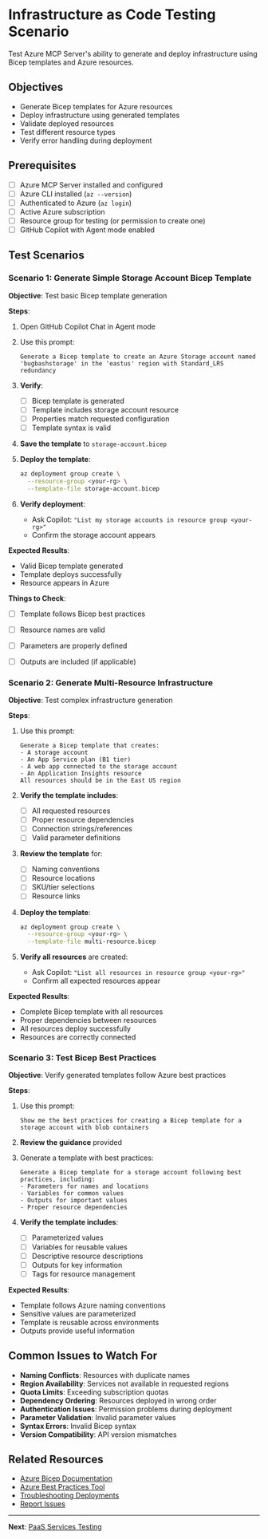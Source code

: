 # Infrastructure as Code Testing Scenario

Test Azure MCP Server's ability to generate and deploy infrastructure using Bicep templates and Azure resources.

## Objectives

- Generate Bicep templates for Azure resources
- Deploy infrastructure using generated templates
- Validate deployed resources
- Test different resource types
- Verify error handling during deployment

## Prerequisites

- [ ] Azure MCP Server installed and configured
- [ ] Azure CLI installed (`az --version`)
- [ ] Authenticated to Azure (`az login`)
- [ ] Active Azure subscription
- [ ] Resource group for testing (or permission to create one)
- [ ] GitHub Copilot with Agent mode enabled

## Test Scenarios

### Scenario 1: Generate Simple Storage Account Bicep Template

**Objective**: Test basic Bicep template generation

**Steps**:

1. Open GitHub Copilot Chat in Agent mode

2. Use this prompt:
   ```
   Generate a Bicep template to create an Azure Storage account named 
   'bugbashstorage' in the 'eastus' region with Standard_LRS redundancy
   ```

3. **Verify**:
   - [ ] Bicep template is generated
   - [ ] Template includes storage account resource
   - [ ] Properties match requested configuration
   - [ ] Template syntax is valid

4. **Save the template** to `storage-account.bicep`

5. **Deploy the template**:
   ```bash
   az deployment group create \
     --resource-group <your-rg> \
     --template-file storage-account.bicep
   ```

6. **Verify deployment**:
   - Ask Copilot: `"List my storage accounts in resource group <your-rg>"`
   - Confirm the storage account appears

**Expected Results**:
- Valid Bicep template generated
- Template deploys successfully
- Resource appears in Azure

**Things to Check**:
- [ ] Template follows Bicep best practices
- [ ] Resource names are valid
- [ ] Parameters are properly defined
- [ ] Outputs are included (if applicable)


### Scenario 2: Generate Multi-Resource Infrastructure

**Objective**: Test complex infrastructure generation

**Steps**:

1. Use this prompt:
   ```
   Generate a Bicep template that creates:
   - A storage account
   - An App Service plan (B1 tier)
   - A web app connected to the storage account
   - An Application Insights resource
   All resources should be in the East US region
   ```

2. **Verify the template includes**:
   - [ ] All requested resources
   - [ ] Proper resource dependencies
   - [ ] Connection strings/references
   - [ ] Valid parameter definitions

3. **Review the template** for:
   - [ ] Naming conventions
   - [ ] Resource locations
   - [ ] SKU/tier selections
   - [ ] Resource links

4. **Deploy the template**:
   ```bash
   az deployment group create \
     --resource-group <your-rg> \
     --template-file multi-resource.bicep
   ```

5. **Verify all resources** are created:
   - Ask Copilot: `"List all resources in resource group <your-rg>"`
   - Confirm all expected resources appear

**Expected Results**:
- Complete Bicep template with all resources
- Proper dependencies between resources
- All resources deploy successfully
- Resources are correctly connected

### Scenario 3: Test Bicep Best Practices

**Objective**: Verify generated templates follow Azure best practices

**Steps**:

1. Use this prompt:
   ```
   Show me the best practices for creating a Bicep template for a
   storage account with blob containers
   ```

2. **Review the guidance** provided

3. Generate a template with best practices:
   ```
   Generate a Bicep template for a storage account following best 
   practices, including:
   - Parameters for names and locations
   - Variables for common values
   - Outputs for important values
   - Proper resource dependencies
   ```

4. **Verify the template includes**:
   - [ ] Parameterized values
   - [ ] Variables for reusable values
   - [ ] Descriptive resource descriptions
   - [ ] Outputs for key information
   - [ ] Tags for resource management

**Expected Results**:
- Template follows Azure naming conventions
- Sensitive values are parameterized
- Template is reusable across environments
- Outputs provide useful information

## Common Issues to Watch For

- **Naming Conflicts**: Resources with duplicate names
- **Region Availability**: Services not available in requested regions
- **Quota Limits**: Exceeding subscription quotas
- **Dependency Ordering**: Resources deployed in wrong order
- **Authentication Issues**: Permission problems during deployment
- **Parameter Validation**: Invalid parameter values
- **Syntax Errors**: Invalid Bicep syntax
- **Version Compatibility**: API version mismatches

## Related Resources

- [Azure Bicep Documentation](https://learn.microsoft.com/azure/azure-resource-manager/bicep/)
- [Azure Best Practices Tool](https://github.com/microsoft/mcp/blob/main/servers/Azure.Mcp.Server/docs/azmcp-commands.md#azure-mcp-best-practices)
- [Troubleshooting Deployments](troubleshooting.md)
- [Report Issues](https://github.com/microsoft/mcp/issues)

---

**Next**: [PaaS Services Testing](paas-services.md)
